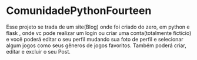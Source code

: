 # ComunidadePythonFourteen
Esse projeto se trada de um site(Blog) onde foi criado do zero, em python e flask , onde vc pode realizar um login ou criar uma conta(totalmente fictício) e você poderá editar o seu perfil mudando sua foto de perfil e selecionar algum jogos como seus gêneros de jogos favoritos. Também poderá criar, editar e excluir o seu Post. 
